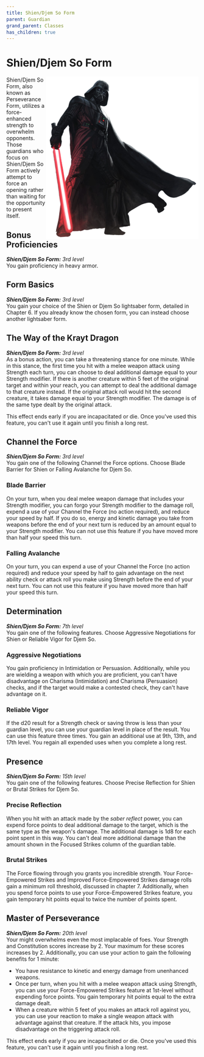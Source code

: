 ```yaml
---
title: Shien/Djem So Form
parent: Guardian
grand_parent: Classes
has_children: true
---
```


# Shien/Djem So Form

<img src='../../../../zzImages/Classes/guardian_form05.png' style='float:right; width:400px;'>

Shien/Djem So Form, also known as Perseverance Form, utilizes a force-enhanced strength to overwhelm opponents. Those guardians who focus on Shien/Djem So Form actively attempt to force an opening rather than waiting for the opportunity to present itself.

## Bonus Proficiencies
_**Shien/Djem So Form:** 3rd level_<br>
You gain proficiency in heavy armor.

## Form Basics
_**Shien/Djem So Form:** 3rd level_<br>
You gain your choice of the Shien or Djem So lightsaber form, detailed in Chapter 6. If you already know the chosen form, you can instead choose another lightsaber form.

## The Way of the Krayt Dragon
_**Shien/Djem So Form:** 3rd level_<br>
As a bonus action, you can take a threatening stance for one minute. While in this stance, the first time you hit with a melee weapon attack using Strength each turn, you can choose to deal additional damage equal to your Strength modifier. If there is another creature within 5 feet of the original target and within your reach, you can attempt to deal the additional damage to that creature instead. If the original attack roll would hit the second creature, it takes damage equal to your Strength modifier. The damage is of the same type dealt by the original attack.

This effect ends early if you are incapacitated or die. Once you've used this feature, you can't use it again until you finish a long rest.

## Channel the Force
_**Shien/Djem So Form:** 3rd level_<br>
You gain one of the following Channel the Force options. Choose Blade Barrier for Shien or Falling Avalanche for Djem So.

### Blade Barrier
On your turn, when you deal melee weapon damage that includes your Strength modifier, you can forgo your Strength modifier to the damage roll, expend a use of your Channel the Force (no action required), and reduce your speed by half. If you do so, energy and kinetic damage you take from weapons before the end of your next turn is reduced by an amount equal to your Strength modifier. You can not use this feature if you have moved more than half your speed this turn.

### Falling Avalanche
On your turn, you can expend a use of your Channel the Force (no action required) and reduce your speed by half to gain advantage on the next ability check or attack roll you make using Strength before the end of your next turn. You can not use this feature if you have moved more than half your speed this turn.

## Determination
_**Shien/Djem So Form:** 7th level_<br>
You gain one of the following features. Choose Aggressive Negotiations for Shien or Reliable Vigor for Djem So.

### Aggressive Negotiations
You gain proficiency in Intimidation or Persuasion. Additionally, while you are wielding a weapon with which you are proficient, you can't have disadvantage on Charisma (Intimidation) and Charisma (Persuasion) checks, and if the target would make a contested check, they can't have advantage on it.

### Reliable Vigor
If the d20 result for a Strength check or saving throw is less than your guardian level, you can use your guardian level in place of the result. You can use this feature three times. You gain an additional use at 9th, 13th, and 17th level. You regain all expended uses when you complete a long rest.

## Presence
_**Shien/Djem So Form:** 15th level_<br>
You gain one of the following features. Choose Precise Reflection for Shien or Brutal Strikes for Djem So.

### Precise Reflection
When you hit with an attack made by the *saber reflect* power, you can expend force points to deal additional damage to the target, which is the same type as the weapon's damage. The additional damage is 1d8 for each point spent in this way. You can't deal more additional damage than the amount shown in the Focused Strikes column of the guardian table.

### Brutal Strikes
The Force flowing through you grants you incredible strength. Your Force-Empowered Strikes and Improved Force-Empowered Strikes damage rolls gain a minimum roll threshold, discussed in chapter 7. Additionally, when you spend force points to use your Force-Empowered Strikes feature, you gain temporary hit points equal to twice the number of points spent.

## Master of Perseverance
_**Shien/Djem So Form:** 20th level_<br>
Your might overwhelms even the most implacable of foes. Your Strength and Constitution scores increase by 2. Your maximum for these scores increases by 2. Additionally, you can use your action to gain the following benefits for 1 minute:
- You have resistance to kinetic and energy damage from unenhanced weapons.
- Once per turn, when you hit with a melee weapon attack using Strength, you can use your Force-Empowered Strikes feature at 1st-level without expending force points. You gain temporary hit points equal to the extra damage dealt.
- When a creature within 5 feet of you makes an attack roll against you, you can use your reaction to make a single weapon attack with advantage against that creature. If the attack hits, you impose disadvantage on the triggering attack roll.

This effect ends early if you are incapacitated or die. Once you've used this feature, you can't use it again until you finish a long rest.

